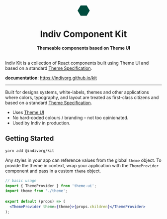 <p align="center">
  <img
    src="/.github/logo.svg"
    width="39"
    height="33"
  />
</p>

<h1 align="center">Indiv Component Kit</h1>

<p align="center">
  <strong>Themeable components based on Theme UI</strong>
</p>

\
Indiv Kit is a collection of React components built using Theme UI and based on a
standard [Theme Specification][].

**documentation**: https://indivorg.github.io/kit

---

Built for designs systems, white-labels, themes and other applications where
colors, typography, and layout are treated as first-class citizens and based on
a standard [Theme Specification][].

- Uses [Theme UI][]
- No hard-coded colours / branding – not too opinionated.
- Used by Indiv in production.

## Getting Started

```sh
yarn add @indivorg/kit
```

Any styles in your app can reference values from the global `theme` object. To
provide the theme in context, wrap your application with the `ThemeProvider`
component and pass in a custom `theme` object.

```jsx
// basic usage
import { ThemeProvider } from 'theme-ui';
import theme from './theme';

export default (props) => (
  <ThemeProvider theme={theme}>{props.children}</ThemeProvider>
);
```

[theme specification]: https://system-ui.com/theme
[theme ui]: https://theme-ui.com/
